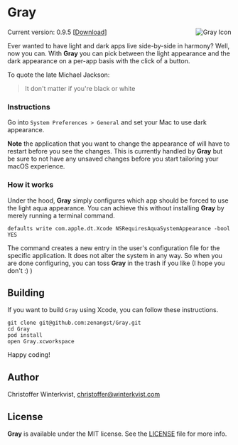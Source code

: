 # Gray

<img src="https://github.com/zenangst/Gray/blob/master/Resources/Assets.xcassets/AppIcon.appiconset/icon_256x256.png?raw=true" alt="Gray Icon" align="right" />

Current version: 0.9.5 [[Download](https://github.com/zenangst/Gray/releases/download/0.9.5/Gray.zip)]

Ever wanted to have light and dark apps live side-by-side in harmony? Well, now you can. With **Gray** you can pick between the light appearance and the dark appearance on a per-app basis with the click of a button.

To quote the late Michael Jackson:
> It don't matter if you're black or white

### Instructions

Go into `System Preferences > General` and set your Mac to use dark appearance.

**Note** the application that you want to change the appearance of will have to restart before you see the changes. This is currently handled by **Gray** but be sure to not have any unsaved changes before you start tailoring your macOS experience.

### How it works

Under the hood, **Gray** simply configures which app should be forced to use the light aqua appearance. You can achieve this without installing **Gray** by merely running a terminal command.

```fish
defaults write com.apple.dt.Xcode NSRequiresAquaSystemAppearance -bool YES
```

The command creates a new entry in the user's configuration file for the specific application. It does not alter the system in any way. So when you are done configuring, you can toss **Gray** in the trash if you like (I hope you don't :) )

## Building

If you want to build `Gray` using Xcode, you can follow these instructions.

```fish
git clone git@github.com:zenangst/Gray.git
cd Gray
pod install
open Gray.xcworkspace
```

Happy coding!

## Author

Christoffer Winterkvist, christoffer@winterkvist.com

## License

**Gray** is available under the MIT license. See the [LICENSE](https://github.com/zenangst/Gray/blob/master/LICENSE.md) file for more info.
